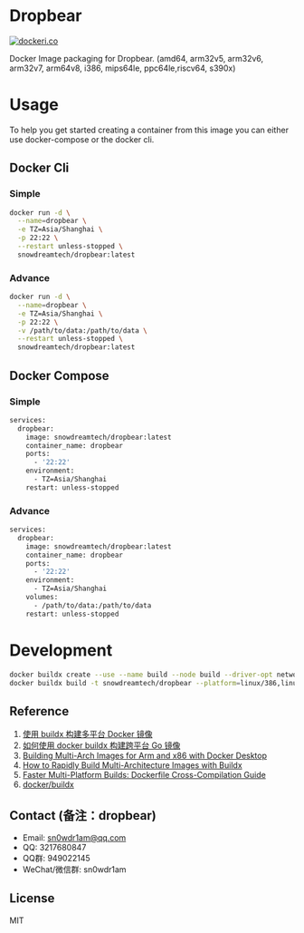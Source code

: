 # Dropbear

[![dockeri.co](https://dockerico.blankenship.io/image/snowdreamtech/dropbear)](https://hub.docker.com/r/snowdreamtech/dropbear)

Docker Image packaging for Dropbear. (amd64, arm32v5,  arm32v6, arm32v7, arm64v8, i386, mips64le, ppc64le,riscv64, s390x)

# Usage

To help you get started creating a container from this image you can either use docker-compose or the docker cli.

## Docker Cli

### Simple

```bash
docker run -d \
  --name=dropbear \
  -e TZ=Asia/Shanghai \
  -p 22:22 \
  --restart unless-stopped \
  snowdreamtech/dropbear:latest
```

### Advance

```bash
docker run -d \
  --name=dropbear \
  -e TZ=Asia/Shanghai \
  -p 22:22 \
  -v /path/to/data:/path/to/data \
  --restart unless-stopped \
  snowdreamtech/dropbear:latest
```

## Docker Compose

### Simple

```bash
services:
  dropbear:
    image: snowdreamtech/dropbear:latest
    container_name: dropbear
    ports:
      - '22:22'
    environment:
      - TZ=Asia/Shanghai
    restart: unless-stopped
```

### Advance

```bash
services:
  dropbear:
    image: snowdreamtech/dropbear:latest
    container_name: dropbear
    ports:
      - '22:22'
    environment:
      - TZ=Asia/Shanghai
    volumes:
      - /path/to/data:/path/to/data
    restart: unless-stopped
```

# Development

```bash
docker buildx create --use --name build --node build --driver-opt network=host
docker buildx build -t snowdreamtech/dropbear --platform=linux/386,linux/amd64,linux/arm/v6,linux/arm/v7,linux/arm64,linux/ppc64le,linux/riscv64,linux/s390x . --push
```

## Reference

1. [使用 buildx 构建多平台 Docker 镜像](https://icloudnative.io/posts/multiarch-docker-with-buildx/)
1. [如何使用 docker buildx 构建跨平台 Go 镜像](https://waynerv.com/posts/building-multi-architecture-images-with-docker-buildx/#buildx-%E7%9A%84%E8%B7%A8%E5%B9%B3%E5%8F%B0%E6%9E%84%E5%BB%BA%E7%AD%96%E7%95%A5)
1. [Building Multi-Arch Images for Arm and x86 with Docker Desktop](https://www.docker.com/blog/multi-arch-images/)
1. [How to Rapidly Build Multi-Architecture Images with Buildx](https://www.docker.com/blog/how-to-rapidly-build-multi-architecture-images-with-buildx/)
1. [Faster Multi-Platform Builds: Dockerfile Cross-Compilation Guide](https://www.docker.com/blog/faster-multi-platform-builds-dockerfile-cross-compilation-guide/)
1. [docker/buildx](https://github.com/docker/buildx)

## Contact (备注：dropbear)

* Email: <sn0wdr1am@qq.com>
* QQ: 3217680847
* QQ群: 949022145
* WeChat/微信群: sn0wdr1am

## License

MIT
